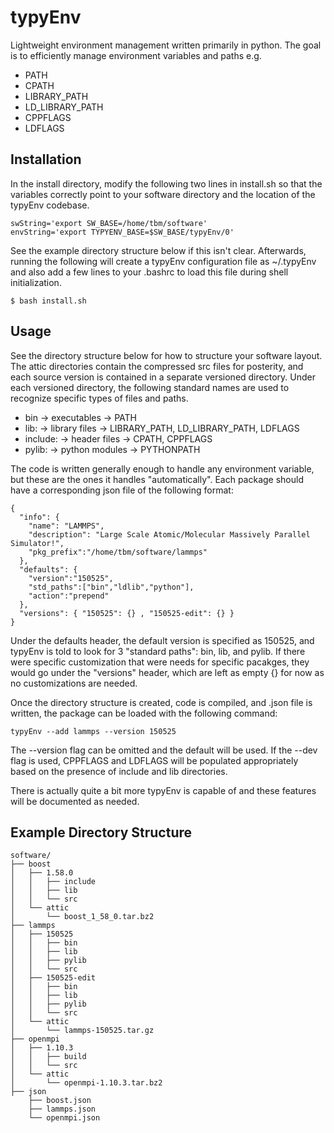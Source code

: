 # typyEnv #

Lightweight environment management written primarily in python. The goal is to efficiently manage environment variables and paths e.g.

* PATH
* CPATH
* LIBRARY_PATH
* LD_LIBRARY_PATH
* CPPFLAGS
* LDFLAGS

## Installation ##
In the install directory, modify the following two lines in install.sh so that the variables correctly point to your software directory and the location of the typyEnv codebase.
``` 
swString='export SW_BASE=/home/tbm/software'
envString='export TYPYENV_BASE=$SW_BASE/typyEnv/0'
```
See the example directory structure below if this isn't clear. Afterwards, running the following will create a typyEnv configuration file as ~/.typyEnv and also add a few lines to your .bashrc to load this file during shell initialization.
```
$ bash install.sh 
```

## Usage ##
See the directory structure below for how to structure your software layout. The attic directories contain the compressed src files for posterity, and each source version is contained in a separate versioned directory. Under each versioned directory, the following standard names are used to recognize specific types of files and paths.

* bin      -> executables     -> PATH
* lib:     -> library files   -> LIBRARY_PATH, LD_LIBRARY_PATH, LDFLAGS
* include: -> header files    -> CPATH, CPPFLAGS
* pylib:   -> python modules  -> PYTHONPATH

The code is written generally enough to handle any environment variable, but these are the ones it handles "automatically". Each package should have a corresponding json file of the following format:
```
{
  "info": {
    "name": "LAMMPS",
    "description": "Large Scale Atomic/Molecular Massively Parallel Simulator!",
    "pkg_prefix":"/home/tbm/software/lammps"
  },
  "defaults": {
    "version":"150525",
    "std_paths":["bin","ldlib","python"],
    "action":"prepend"
  },
  "versions": { "150525": {} , "150525-edit": {} }
}

```
Under the defaults header, the default version is specified as 150525, and typyEnv is told to look for 3 "standard paths": bin, lib, and pylib. If there were specific customization that were needs for specific pacakges, they would go under the "versions" header, which are left as empty {} for now as no customizations are needed. 

Once the directory structure is created, code is compiled, and .json file is written, the package can be loaded with the following command:
```
typyEnv --add lammps --version 150525
```
The --version flag can be omitted and the default will be used. If the --dev flag is used, CPPFLAGS and LDFLAGS will be populated appropriately based on the presence of include and lib directories. 

There is actually quite a bit more typyEnv is capable of and these features will be documented as needed. 

## Example Directory Structure ##
```
software/
├── boost
│   ├── 1.58.0
│   │   ├── include
│   │   ├── lib
│   │   └── src
│   └── attic
│       └── boost_1_58_0.tar.bz2
├── lammps
│   ├── 150525
│   │   ├── bin
│   │   ├── lib
│   │   ├── pylib
│   │   └── src
│   ├── 150525-edit
│   │   ├── bin
│   │   ├── lib
│   │   ├── pylib
│   │   └── src
│   └── attic
│       └── lammps-150525.tar.gz
├── openmpi
│   ├── 1.10.3
│   │   ├── build
│   │   └── src
│   └── attic
│       └── openmpi-1.10.3.tar.bz2
├── json
    ├── boost.json
    ├── lammps.json
    └── openmpi.json

```